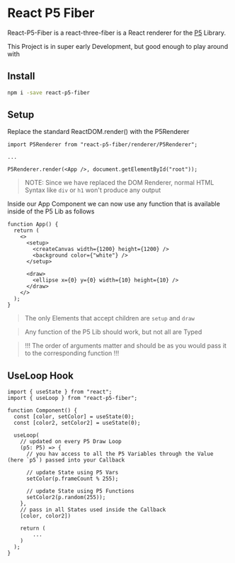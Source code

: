 # React P5 Fiber

React-P5-Fiber is a react-three-fiber is a React renderer for the [P5](https://p5js.org/) Library.

This Project is in super early Development, but good enough to play around with

## Install

```bash
npm i -save react-p5-fiber
```

## Setup

Replace the standard ReactDOM.render() with the P5Renderer

```tsx
import P5Renderer from "react-p5-fiber/renderer/P5Renderer";

...

P5Renderer.render(<App />, document.getElementById("root"));
```

> NOTE: Since we have replaced the DOM Renderer, normal HTML Syntax like `div` or `h1` won't produce any output

Inside our App Component we can now use any function that is available inside of the P5 Lib as follows

```tsx
function App() {
  return (
    <>
      <setup>
        <createCanvas width={1200} height={1200} />
        <background color={"white"} />
      </setup>

      <draw>
        <ellipse x={0} y={0} width={10} height={10} />
      </draw>
    </>
  );
}
```

> The only Elements that accept children are `setup` and `draw`

> Any function of the P5 Lib should work, but not all are Typed

> !!! The order of arguments matter and should be as you would pass it to the corresponding function !!!

## UseLoop Hook

```tsx
import { useState } from "react";
import { useLoop } from "react-p5-fiber";

function Component() {
  const [color, setColor] = useState(0);
  const [color2, setColor2] = useState(0);

  useLoop(
    // updated on every P5 Draw Loop
    (p5: P5) => {
      // you hav access to all the P5 Variables through the Value (here `p5`) passed into your Callback

      // update State using P5 Vars
      setColor(p.frameCount % 255);

      // update State using P5 Functions
      setColor2(p.random(255));
    },
    // pass in all States used inside the Callback
    [color, color2])

    return (
        ...
    )
  );
}
```
